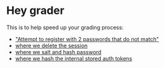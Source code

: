 # Hey grader

This is to help speed up your grading process:
- ["Attempt to register with 2 passwords that do not match"](https://github.com/zaida04/cse312-project/blob/main/src/server/routes/users.ts#L52)
- [where we delete the session](https://github.com/zaida04/cse312-project/blob/main/src/server/routes/users.ts#L25)
- [where we salt and hash password](https://github.com/zaida04/cse312-project/blob/main/src/server/routes/users.ts#L65)
- [where we hash the internal stored auth tokens](https://github.com/zaida04/cse312-project/blob/main/src/server/routes/users.ts#L88)